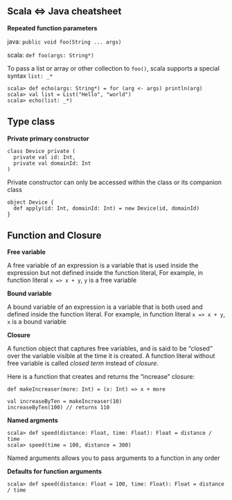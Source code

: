 Scala <=> Java cheatsheet
-------------------------

**Repeated function parameters**

java: `public void foo(String ... args)`

scala: `def foo(args: String*)`

To pass a list or array or other collection to `foo()`, scala supports a special syntax `list: _*`
```
scala> def echo(args: String*) = for (arg <- args) println(arg)
scala> val list = List("Hello", "world")
scala> echo(list: _*)
```

Type class
----------

**Private primary constructor**
```
class Device private (
  private val id: Int,
  private val domainId: Int
)
```
Private constructor can only be accessed within the class or its companion class
```
object Device {
  def apply(id: Int, domainId: Int) = new Device(id, domainId)
}
```

Function and Closure
---------------------

**Free variable**

A free variable of an expression is a variable that is used inside the expression but not defined inside the function literal, 
For example, in function literal `x => x + y`, `y` is a free variable

**Bound variable**

A bound variable of an expression is a variable that is both used and defined inside the function literal. 
For example, in function literal `x => x + y`, `x` is a bound variable

**Closure**

A function object that captures free variables, and is said to be “closed” over the variable visible at the time it is created. A function literal without free variable is called *closed term* instead of *closure*. 

Here is a function that creates and returns the “increase” closure:

```
def makeIncreaser(more: Int) = (x: Int) => x + more

val increaseByTen = makeIncreaser(10)
increaseByTen(100) // returns 110
```
**Named argments**
```
scala> def speed(distance: Float, time: Float): Float = distance / time
scala> speed(time = 100, distance = 300)
```
Named arguments allows you to pass arguments to a function in any order

**Defaults for function arguments**
```
scala> def speed(distance: Float = 100, time: Float): Float = distance / time
```

